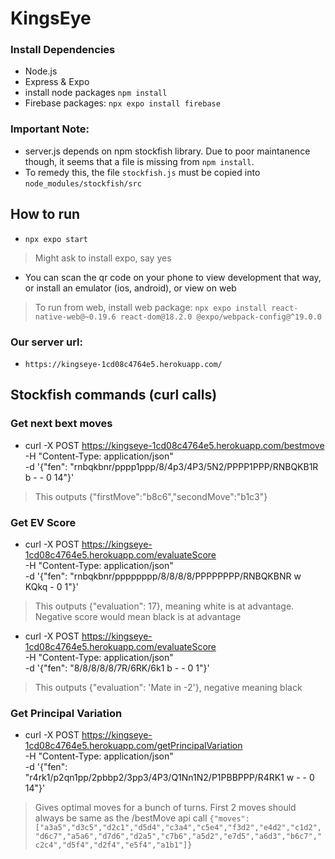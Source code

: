 # KingsEye

### Install Dependencies
- Node.js
- Express & Expo
- install node packages ```npm install```
- Firebase packages: ```npx expo install firebase```

### Important Note:
- server.js depends on npm stockfish library. Due to poor maintanence though, it seems that a file is missing from ```npm install```.
- To remedy this, the file ```stockfish.js``` must be copied into ```node_modules/stockfish/src```

## How to run
- ```npx expo start```
> Might ask to install expo, say yes
- You can scan the qr code on your phone to view development that way, or install an emulator (ios, android), or view on web
> To run from web, install web package: ```npx expo install react-native-web@~0.19.6 react-dom@18.2.0 @expo/webpack-config@^19.0.0```

### Our server url:
- ```https://kingseye-1cd08c4764e5.herokuapp.com/```

## Stockfish commands (curl calls)
### Get next bext moves
- curl -X POST https://kingseye-1cd08c4764e5.herokuapp.com/bestmove \
-H "Content-Type: application/json" \
-d '{"fen": "rnbqkbnr/pppp1ppp/8/4p3/4P3/5N2/PPPP1PPP/RNBQKB1R b - - 0 14"}'
> This outputs {"firstMove":"b8c6","secondMove":"b1c3"}

### Get EV Score
- curl -X POST https://kingseye-1cd08c4764e5.herokuapp.com/evaluateScore \
-H "Content-Type: application/json" \
-d '{"fen": "rnbqkbnr/pppppppp/8/8/8/8/PPPPPPPP/RNBQKBNR w KQkq - 0 1"}'
> This outputs {"evaluation": 17}, meaning white is at advantage. Negative score would mean black is at advantage

- curl -X POST https://kingseye-1cd08c4764e5.herokuapp.com/evaluateScore \
-H "Content-Type: application/json" \
-d '{"fen": "8/8/8/8/8/7R/6RK/6k1 b - - 0 1"}'
> This outputs {"evaluation": 'Mate in -2'}, negative meaning black

### Get Principal Variation
- curl -X POST https://kingseye-1cd08c4764e5.herokuapp.com/getPrincipalVariation \
-H "Content-Type: application/json" \
-d '{"fen": "r4rk1/p2qn1pp/2pbbp2/3pp3/4P3/Q1Nn1N2/P1PBBPPP/R4RK1 w - - 0 14"}'
> Gives optimal moves for a bunch of turns. First 2 moves should always be same as the /bestMove api call
```{"moves":["a3a5","d3c5","d2c1","d5d4","c3a4","c5e4","f3d2","e4d2","c1d2","d6c7","a5a6","d7d6","d2a5","c7b6","a5d2","e7d5","a6d3","b6c7","c2c4","d5f4","d2f4","e5f4","a1b1"]}```